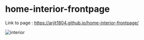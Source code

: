 # home-interior-frontpage
Link to page : https://arjit1804.github.io/home-interior-frontpage/

![interior](https://user-images.githubusercontent.com/62153451/137636983-27814ce4-55ba-45c1-a2e1-1abcd38706d7.gif)

